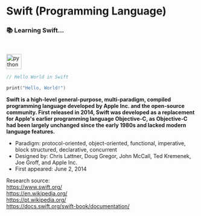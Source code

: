 # Swift (Programming Language)
### :books: Learning Swift...

 <br> 
 <p align="left">
  <img src="https://cdn.jsdelivr.net/gh/devicons/devicon/icons/swift/swift-original.svg" alt="python" width="40" height="40"/>
</p>

```swift
// Hello World in Swift

print("Hello, World!") 
```

**Swift is a high-level general-purpose, multi-paradigm, compiled programming language developed by Apple Inc. and the open-source community. First released in 2014, Swift was developed as a replacement for Apple's earlier programming language Objective-C, as Objective-C had been largely unchanged since the early 1980s and lacked modern language features.**

- Paradigm: protocol-oriented, object-oriented, functional, imperative, block structured, declarative, concurrent
- Designed by:	Chris Lattner, Doug Gregor, John McCall, Ted Kremenek, Joe Groff, and Apple Inc.
- First appeared: June 2, 2014

Research source: <br>
https://www.swift.org/ <br>
https://en.wikipedia.org/ <br>
https://pt.wikipedia.org/ <br>
https://docs.swift.org/swift-book/documentation/
